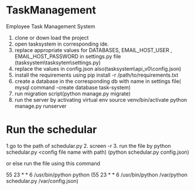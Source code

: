 # TaskManagement
Employee Task Management System
1. clone or down load the project
2. open tasksystem in corresponding ide.
3. replace appropriate values for DATABASES, EMAIL_HOST_USER , EMAIL_HOST_PASSWORD  in settings.py file (tasksystem\tasksytem\settings.py)
4. replace the values in config.json also(tasksystem\api_v0\config.json)
5. install the requirements using pip install -r /path/to/requirements.txt
6. create a database in the corresponding db with name in settings file( mysql command -create database task-system)
6. run migration script(python manage.py migrate)
7. run the server by activating virtual env 
source venv/bin/activate
python manage.py runserver


# Run the schedular

1.go to the path of schedular.py
2. screen -r 
3. run the file by 
python schedular.py <config file name with path) (python schedular.py config.json)

or else run the file using this command

55 23 * * 6 /usr/bin/python python <pythonfilepath> <config file> (55 23 * * 6  /usr/bin/python /var/python schedular.py /var/config.json)
